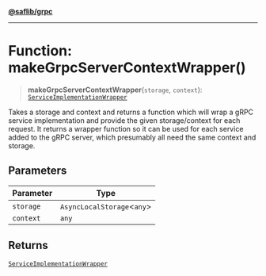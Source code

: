 [**@saflib/grpc**](../../index.md)

***

# Function: makeGrpcServerContextWrapper()

> **makeGrpcServerContextWrapper**(`storage`, `context`): [`ServiceImplementationWrapper`](../type-aliases/ServiceImplementationWrapper.md)

Takes a storage and context and returns a function which will wrap a gRPC service implementation and provide the given storage/context for each request.
It returns a wrapper function so it can be used for each service added to the gRPC server, which presumably all need the same context and storage.

## Parameters

| Parameter | Type |
| ------ | ------ |
| `storage` | `AsyncLocalStorage`\<`any`\> |
| `context` | `any` |

## Returns

[`ServiceImplementationWrapper`](../type-aliases/ServiceImplementationWrapper.md)
